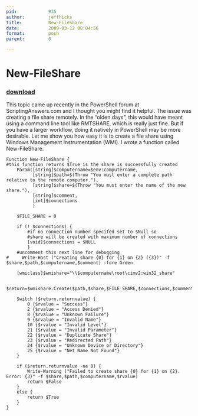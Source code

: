 ```yaml
---
pid:            935
author:         jeffhicks
title:          New-FileShare
date:           2009-03-12 08:04:56
format:         posh
parent:         0

---
```


# New-FileShare

### [download](//scripts/935.ps1)

This topic came up recently in the PowerShell forum at ScriptingAnswers.com and I thought you might find it helpful. The issue was creating a file share remotely. In the “olden days”, this would have meant using a command line tool like RMTSHARE, which is really just fine. But if you have a larger workflow, doing it natively in PowerShell may be more desirable.
Let me show you how easy it is to create a file share using Windows Management Instrumentation (WMI). I wrote a function called New-FileShare.

```posh
Function New-FileShare {
#this function returns $True is the share is successfully created
    Param([string]$computername=$env:computername,
          [string]$path=$(Throw "You must enter a complete path relative to the remote computer."),
          [string]$share=$(Throw "You must enter the name of the new share."),
          [string]$comment,
          [int]$connections
          )
          
    $FILE_SHARE = 0
 
    if (! $connections) {
        #if no connection number specifed set to $Null so
        #share will be created with maximum number of connections
        [void]$connections = $NULL
        }
    #uncomment this next line for debugging
#     Write-Host ("Creating share {0} for {1} on {2} ({3})" -f $share,$path,$computername,$comment) -fore Green
    
    [wmiclass]$wmishare="\\$computername\root\cimv2:win32_share"
    
    $return=$wmishare.Create($path,$share,$FILE_SHARE,$connections,$comment)
    
    Switch ($return.returnvalue) {
        0 {$rvalue = "Success"}
        2 {$rvalue = "Access Denied"}     
        8 {$rvalue = "Unknown Failure"}     
        9 {$rvalue = "Invalid Name"}     
        10 {$rvalue = "Invalid Level"}     
        21 {$rvalue = "Invalid Parameter"}     
        22 {$rvalue = "Duplicate Share"}     
        23 {$rvalue = "Redirected Path"}     
        24 {$rvalue = "Unknown Device or Directory"}
        25 {$rvalue = "Net Name Not Found"}
    }
    
    if ($return.returnvalue -ne 0) {
        Write-Warning ("Failed to create share {0} for {1} on {2}. Error: {3}" -f $share,$path,$computername,$rvalue) 
        return $False
    }
    else {
        return $True
    }
}
```
